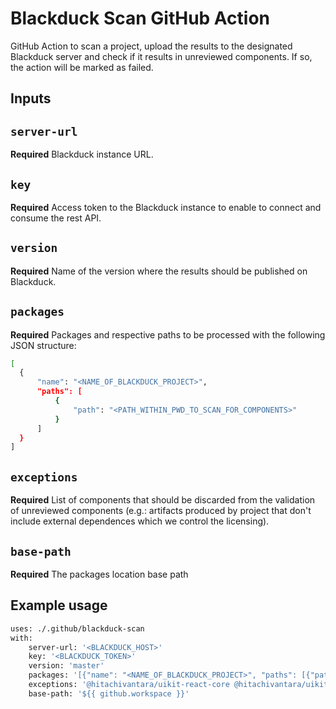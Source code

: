 # Blackduck Scan GitHub Action

GitHub Action to scan a project, upload the results to the designated Blackduck server and check if it results in unreviewed components. If so, the action will be marked as failed.

## Inputs

## `server-url`
**Required** Blackduck instance URL.

## `key`
**Required** Access token to the Blackduck instance to enable to connect and consume the rest API.

## `version`
**Required** Name of the version where the results should be published on Blackduck. 

## `packages`
**Required** Packages and respective paths to be processed with the following JSON structure:
```bash
[
  {
      "name": "<NAME_OF_BLACKDUCK_PROJECT>",
      "paths": [
          {
              "path": "<PATH_WITHIN_PWD_TO_SCAN_FOR_COMPONENTS>"
          }
      ]
  }
]
```

## `exceptions`
**Required** List of components that should be discarded from the validation of unreviewed components
(e.g.: artifacts produced by project that don't include external dependences which we control the licensing). 

## `base-path`
**Required** The packages location base path

## Example usage

```bash
uses: ./.github/blackduck-scan
with:
    server-url: '<BLACKDUCK_HOST>'
    key: '<BLACKDUCK_TOKEN>'
    version: 'master'
    packages: '[{"name": "<NAME_OF_BLACKDUCK_PROJECT>", "paths": [{"path": "<PATH_WITHIN_PWD_TO_SCAN_FOR_COMPONENTS>"}]}]'
    exceptions: '@hitachivantara/uikit-react-core @hitachivantara/uikit-react-lab'
    base-path: '${{ github.workspace }}'
```

